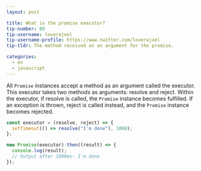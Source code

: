 ```yaml
---
layout: post

title: What is the promise executor?
tip-number: 80
tip-username: loverajoel
tip-username-profile: https://www.twitter.com/loverajoel
tip-tldr: The method received as an argument for the promise.

categories:
  - en
  - javascript
---
```


All `Promise` instances accept a method as an argument called the executor. This executor takes two methods as arguments: resolve and reject. Within the executor, if resolve is called, the `Promise` instance becomes fulfilled. If an exception is thrown, reject is called instead, and the `Promise` instance becomes rejected.

```js
const executor = (resolve, reject) => {
  setTimeout(() => resolve("I'm done"), 1000);
};

new Promise(executor).then((result) => {
  console.log(result);
  // Output after 1000ms: I'm done
});
```
